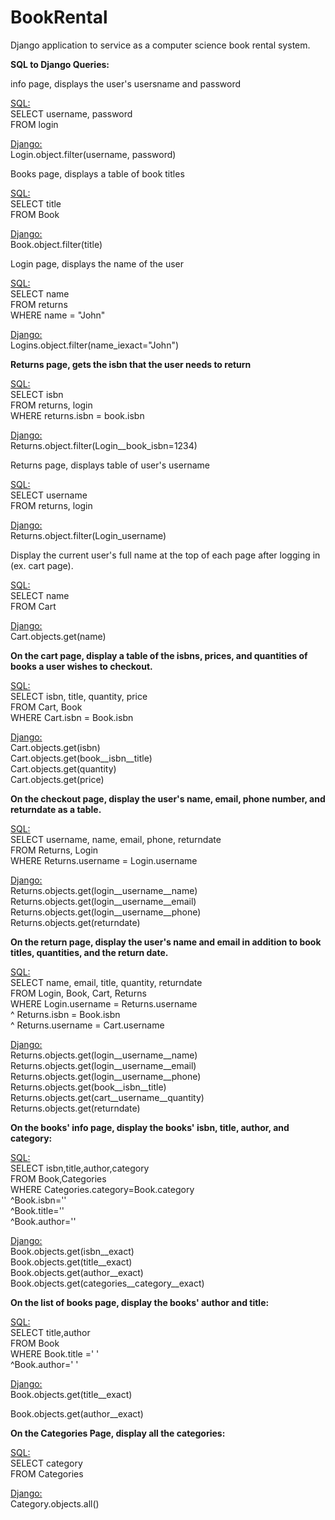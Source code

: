 BookRental
==========

Django application to service as a computer science book rental system.


<b>SQL to Django Queries:</b>

<p>info page, displays the user's usersname and password</p>

<u>SQL:</u><br>
SELECT username, password<br>
FROM login<br>

<u>Django:</u><br>
Login.object.filter(username, password)

<p>Books page, displays a table of book titles</p>

<u>SQL:</u><br>
SELECT title<br>
FROM Book<br>

<u>Django:</u><br>
Book.object.filter(title)

<p>Login page, displays the name of the user</p>

<u>SQL:</u><br>
SELECT name<br>
FROM returns<br>
WHERE name = "John"<br>

<u>Django:</u><br>
Logins.object.filter(name_iexact="John")

<b>Returns page, gets the isbn that the user needs to return</b>

<u>SQL:</u><br>
SELECT isbn<br>
FROM returns, login<br>
WHERE returns.isbn = book.isbn <br>

<u>Django:</u><br>
Returns.object.filter(Login__book_isbn=1234)

<p>Returns page, displays table of user's username</p>

<u>SQL:</u><br>
SELECT username<br>
FROM returns, login<br>

<u>Django:</u><br>
Returns.object.filter(Login_username)


Display the current user's full name at the top of each page after logging in (ex. cart page).

<u>SQL:</u><br>
SELECT name<br>
FROM Cart

<u>Django:</u><br>
Cart.objects.get(name)

<b>On the cart page, display a table of the isbns, prices, and quantities of books a user wishes to checkout.</b>

<u>SQL:</u><br>
SELECT isbn, title, quantity, price<br>
FROM Cart, Book<br>
WHERE Cart.isbn = Book.isbn

<u>Django:</u><br>
Cart.objects.get(isbn)<br>
Cart.objects.get(book__isbn__title)<br>
Cart.objects.get(quantity)<br>
Cart.objects.get(price)

<b>On the checkout page, display the user's name, email, phone number, and returndate as a table.</b>

<u>SQL:</u><br>
SELECT username, name, email, phone, returndate<br>
FROM Returns, Login<br>
WHERE Returns.username = Login.username

<u>Django:</u><br>
Returns.objects.get(login__username__name)<br>
Returns.objects.get(login__username__email)<br>
Returns.objects.get(login__username__phone)<br>
Returns.objects.get(returndate)


<b>On the return page, display the user's name and email in addition to book titles, quantities, and the return date.</b>

<u>SQL:</u><br>
SELECT name, email, title, quantity, returndate<br>
FROM Login, Book, Cart, Returns<br>
WHERE Login.username = Returns.username<br>
  ^ Returns.isbn = Book.isbn<br>
  ^ Returns.username = Cart.username
  
<u>Django:</u><br>
Returns.objects.get(login__username__name)<br>
Returns.objects.get(login__username__email)<br>
Returns.objects.get(login__username__phone)<br>
Returns.objects.get(book__isbn__title)<br>
Returns.objects.get(cart__username__quantity)<br>
Returns.objects.get(returndate)

<b>On the books' info page, display the books' isbn, title, author, and category:</b>

<u>SQL:</u><br>
SELECT isbn,title,author,category<br>
FROM   Book,Categories<br>
WHERE Categories.category=Book.category<br>
      ^Book.isbn=''<br>
      ^Book.title=''<br>
      ^Book.author=''<br>

<u>Django:</u><br>
Book.objects.get(isbn__exact)<br>
Book.objects.get(title__exact)<br>
Book.objects.get(author__exact)<br>
Book.objects.get(categories__category__exact)<br>




<b>On the list of books page, display the books' author and title:</b>

<u>SQL:</u><br>
SELECT title,author<br>
FROM Book<br>
WHERE Book.title =' '<br>
      ^Book.author=' '<br>

<u>Django:</u><br>
Book.objects.get(title__exact)<br>

Book.objects.get(author__exact)<br>

<b>On the Categories Page, display all the categories:</b>

<u>SQL:</u><br>
SELECT category<br>
FROM Categories<br>

<u>Django:</u><br>
Category.objects.all()<br>

